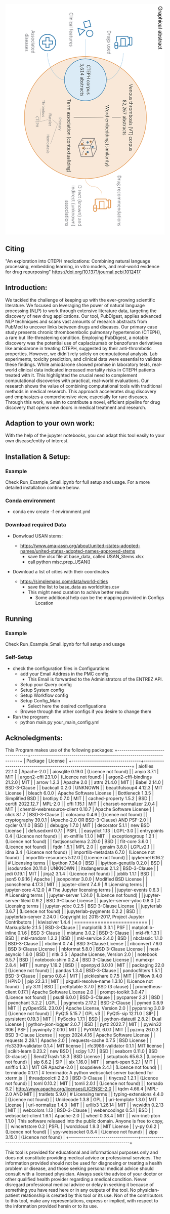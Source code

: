 
![image](Graphical_Abstract.png)


## Citing
"An exploration into CTEPH medications: Combining natural language processing, embedding learning, in vitro models, and real-world evidence for drug repurposing"
https://doi.org/10.1371/journal.pcbi.1012417 

## Introduction:
We tackled the challenge of keeping up with the ever-growing scientific literature. We focused on leveraging the power of natural language processing (NLP) to work through extensive literature data, targeting the discovery of new drug applications. Our tool, PubDigest, applies advanced NLP techniques and scans vast amounts of research abstracts from PubMed to uncover links between drugs and diseases. Our primary case study presents chronic thromboembolic pulmonary hypertension (CTEPH), a rare but life-threatening condition. Employing PubDigest, a notable discovery was the potential use of caplacizumab or benzofuran derivatives like amiodarone in treating CTEPH, suggested by their anti-thrombotic properties. However, we didn’t rely solely on computational analysis. Lab experiments, toxicity prediction, and clinical data were essential to validate these findings. While amiodarone showed promise in laboratory tests, real-world clinical data indicated increased mortality risks in CTEPH patients treated with it. This highlighted the crucial need to complement computational discoveries with practical, real-world evaluations. Our research shows the value of combining computational tools with traditional methods in medical research. This approach accelerates drug discovery and emphasizes a comprehensive view, especially for rare diseases. Through this work, we aim to contribute a novel, efficient pipeline for drug discovery that opens new doors in medical treatment and research.

## Adaption to your own work:
With the help of the jupyter notebooks, you can adapt this tool easily to your own disease/entity of interest.


## Installation & Setup:
### Example
Check Run_Example_Small.ipynb for full setup and usage.
For a more detailed installation continue below.

### Conda environment
 - conda env create -f environment.yml

### Download required Data
- Donwload USAN stems:
  - https://www.ama-assn.org/about/united-states-adopted-names/united-states-adopted-names-approved-stems
    - save the xlsx file at base_data, called USAN_Stems.xlsx
    - call python misc.prep_USAN()


- Download a list of cities with their coordinates
  - https://simplemaps.com/data/world-cities 
    - save the list to base_data as worldcities.csv
    - This might need curation to achive better results
      - Some additional help can be the mapping provided in Configs Location

## Running
### Example
Check Run_Example_Small.ipynb for full setup and usage

### Self-Setup
- check the configuration files in Configurations
  - add your Email Address in the PMC config. 
    - This Email is forwarded to the Administrators of the ENTREZ API.
  - Setup your Query config
  - Setup System config
  - Setup Workflow config
  - Setup Config_Main
    - Select here the desired configuations
  - Browse through the other configs if you desire to change them
- Run the program:
  - python main.py your_main_config.yml 

## Acknoledgments:

This Program makes use of the following packages:
+----------------------------------+------------------------------------------------------------------------+
|             Package              |                                License                                 |
+----------------------------------+------------------------------------------------------------------------+
|         aiofiles 22.1.0          |                               Apache-2.0                               |
|         aiosqlite 0.19.0         |                          (Licence not found)                           |
|           anyio 3.7.1            |                                  MIT                                   |
|        argon2-cffi 23.1.0        |                          (Licence not found)                           |
|   argon2-cffi-bindings 21.2.0    |                                  MIT                                   |
|           arrow 1.2.3            |                               Apache 2.0                               |
|           attrs 21.4.0           |                                  MIT                                   |
|           Babel 2.14.0           |                              BSD-3-Clause                              |
|          backcall 0.2.0          |                                UNKNOWN                                 |
|      beautifulsoup4 4.12.3       |                              MIT License                               |
|           bleach 6.0.0           |                        Apache Software License                         |
|         Bottleneck 1.3.5         |                             Simplified BSD                             |
|          brotlipy 0.7.0          |                                  MIT                                   |
|      cached-property 1.5.2       |                                  BSD                                   |
|        certifi 2022.12.7         |                                MPL-2.0                                 |
|           cffi 1.15.1            |                                  MIT                                   |
|     charset-normalizer 2.0.4     |                                  MIT                                   |
| chembl-webresource-client 0.10.7 |                        Apache Software License                         |
|           click 8.1.7            |                              BSD-3-Clause                              |
|          colorama 0.4.6          |                          (Licence not found)                           |
|       cryptography 39.0.1        |                (Apache-2.0 OR BSD-3-Clause) AND PSF-2.0                |
|          cycler 0.11.0           |                                  BSD                                   |
|          debugpy 1.7.0           |                                  MIT                                   |
|         decorator 5.1.1          |                            new BSD License                             |
|         defusedxml 0.7.1         |                                  PSFL                                  |
|          easydict 1.13           |                                LGPL-3.0                                |
|         entrypoints 0.4          |                          (Licence not found)                           |
|         et-xmlfile 1.1.0         |                                  MIT                                   |
|       exceptiongroup 1.2.1       |                          (Licence not found)                           |
|      fastjsonschema 2.20.0       |                                  BSD                                   |
|         flit-core 3.6.0          |                          (Licence not found)                           |
|            fqdn 1.5.1            |                                MPL 2.0                                 |
|           gensim 3.8.0           |                                LGPLv2.1                                |
|             idna 3.4             |                          (Licence not found)                           |
|     importlib-metadata 6.7.0     |                          (Licence not found)                           |
|    importlib-resources 5.12.0    |                          (Licence not found)                           |
|         ipykernel 6.16.2         |                           # Licensing terms                            |
|          ipython 7.34.0          |                                  BSD                                   |
|      ipython-genutils 0.2.0      |                                  BSD                                   |
|       isoduration 20.11.0        |                                UNKNOWN                                 |
|        itsdangerous 2.1.2        |                              BSD-3-Clause                              |
|           jedi 0.19.1            |                                  MIT                                   |
|           jinja2 3.1.4           |                          (Licence not found)                           |
|           joblib 1.1.1           |                                  BSD                                   |
|           json5 0.9.16           |                                 Apache                                 |
|        jsonpointer 3.0.0         |                          Modified BSD License                          |
|        jsonschema 4.17.3         |                                  MIT                                   |
|       jupyter-client 7.4.9       |                           # Licensing terms                            |
|       jupyter-core 4.12.0        |                     # The Jupyter licensing terms                      |
|       jupyter-events 0.6.3       |                           # Licensing terms                            |
|      jupyter-server 1.24.0       |                          (Licence not found)                           |
|   jupyter-server-fileid 0.9.2    |                          BSD 3-Clause License                          |
|    jupyter-server-ydoc 0.8.0     |                           # Licensing terms                            |
|        jupyter-ydoc 0.2.5        |                          BSD 3-Clause License                          |
|         jupyterlab 3.6.7         |                          (Licence not found)                           |
|    jupyterlab-pygments 0.2.2     |                                  BSD                                   |
|     jupyterlab-server 2.24.0     |         Copyright (c) 2015-2017, Project Jupyter Contributors          |
|         kiwisolver 1.4.4         |                       =========================                        |
|         MarkupSafe 2.1.5         |                              BSD-3-Clause                              |
|         matplotlib 3.3.1         |                                  PSF                                   |
|     matplotlib-inline 0.1.6      |                              BSD 3-Clause                              |
|          mistune 3.0.2           |                              BSD-3-Clause                              |
|          mkl-fft 1.3.1           |                                  BSD                                   |
|         mkl-random 1.2.2         |                                  BSD                                   |
|        mkl-service 2.4.0         |                                  BSD                                   |
|         nbclassic 1.1.0          |                              BSD-3-Clause                              |
|          nbclient 0.7.4          |                          BSD 3-Clause License                          |
|         nbconvert 7.6.0          |                          BSD 3-Clause License                          |
|          nbformat 5.8.0          |                          BSD 3-Clause License                          |
|        nest-asyncio 1.6.0        |                                  BSD                                   |
|             nltk 3.5             |                      Apache License, Version 2.0                       |
|          notebook 6.5.7          |                                  BSD                                   |
|       notebook-shim 0.2.4        |                          BSD 3-Clause License                          |
|          numexpr 2.8.4           |                                  MIT                                   |
|           numpy 1.19.2           |                                  BSD                                   |
|         openpyxl 3.0.10          |                                  MIT                                   |
|          packaging 22.0          |                          (Licence not found)                           |
|           pandas 1.3.4           |                              BSD-3-Clause                              |
|       pandocfilters 1.5.1        |                              BSD-3-Clause                              |
|           parso 0.8.4            |                                  MIT                                   |
|        pickleshare 0.7.5         |                                  MIT                                   |
|           Pillow 9.4.0           |                                  HPND                                  |
|            pip 22.3.1            |                                  MIT                                   |
|   pkgutil-resolve-name 1.3.10    |                          (Licence not found)                           |
|             ply 3.11             |                                  BSD                                   |
|        prettytable 3.7.0         |                             BSD (3 clause)                             |
|     prometheus-client 0.17.1     |                      Apache Software License 2.0                       |
|      prompt-toolkit 3.0.47       |                          (Licence not found)                           |
|           psutil 6.0.0           |                              BSD-3-Clause                              |
|          pycparser 2.21          |                                  BSD                                   |
|         pyenchant 3.2.2          |                                  LGPL                                  |
|         pygments 2.17.2          |                              BSD-2-Clause                              |
|           pymed 0.8.9            |                                  MIT                                   |
|         pyOpenSSL 23.0.0         |                      Apache License, Version 2.0                       |
|         pyparsing 3.0.9          |                          (Licence not found)                           |
|           PyQt5 5.15.7           |                                 GPL v3                                 |
|        PyQt5-sip 12.11.0         |                                  SIP                                   |
|        pyrsistent 0.19.3         |                                  MIT                                   |
|          PySocks 1.7.1           |                                  BSD                                   |
|      python-dateutil 2.8.2       |                              Dual License                              |
|     python-json-logger 2.0.7     |                                  BSD                                   |
|           pytz 2022.7            |                                  MIT                                   |
|           pywin32 306            |                                  PSF                                   |
|         pywinpty 2.0.10          |                                  MIT                                   |
|           PyYAML 6.0.1           |                                  MIT                                   |
|           pyzmq 26.0.3           |                          BSD 3-Clause License                          |
|         regex 2024.4.16          |                        Apache Software License                         |
|         requests 2.28.1          |                               Apache 2.0                               |
|       requests-cache 0.7.5       |                              BSD License                               |
|     rfc3339-validator 0.1.4      |                              MIT license                               |
|     rfc3986-validator 0.1.1      |                              MIT license                               |
|       scikit-learn 0.23.2        |                                new BSD                                 |
|           scipy 1.7.1            |                                  BSD                                   |
|          seaborn 0.11.0          |                             BSD (3-clause)                             |
|         Send2Trash 1.8.3         |                              BSD License                               |
|        setuptools 65.6.3         |                          (Licence not found)                           |
|            sip 6.6.2             |                                  SIP                                   |
|            six 1.16.0            |                                  MIT                                   |
|         smart-open 5.2.1         |                                  MIT                                   |
|          sniffio 1.3.1           |                           MIT OR Apache-2.0                            |
|         soupsieve 2.4.1          |                          (Licence not found)                           |
|         terminado 0.17.1         |      # terminado: A python websocket server backend for xterm.js       |
|       threadpoolctl 2.2.0        |                              BSD-3-Clause                              |
|          tinycss2 1.2.1          |                          (Licence not found)                           |
|           toml 0.10.2            |                                  MIT                                   |
|           tomli 2.0.1            |                          (Licence not found)                           |
|           tornado 6.2            |               http://www.apache.org/licenses/LICENSE-2.0               |
|           tqdm 4.66.4            |                            MPL-2.0 AND MIT                             |
|         traitlets 5.9.0          |                           # Licensing terms                            |
|     typing-extensions 4.4.0      |                          (Licence not found)                           |
|         Unidecode 1.3.8          |                                  GPL                                   |
|        uri-template 1.3.0        |                              MIT License                               |
|       url-normalize 1.4.3        |                                  MIT                                   |
|         urllib3 1.26.14          |                                  MIT                                   |
|          wcwidth 0.2.13          |                                  MIT                                   |
|          webcolors 1.13          |                              BSD-3-Clause                              |
|        webencodings 0.5.1        |                                  BSD                                   |
|      websocket-client 1.6.1      |                               Apache-2.0                               |
|           wheel 0.38.4           |                                  MIT                                   |
|       win-inet-pton 1.1.0        | This software released into the public domain. Anyone is free to copy, |
|         wincertstore 0.2         |                                  PSFL                                  |
|         wordcloud 1.9.3          |                              MIT License                               |
|            y-py 0.6.2            |                          (Licence not found)                           |
|       ypy-websocket 0.8.4        |                          (Licence not found)                           |
|           zipp 3.15.0            |                          (Licence not found)                           |
+----------------------------------+------------------------------------------------------------------------+



This tool is provided for educational and informational purposes only and does not constitute providing medical advice or professional services. The information provided should not be used for diagnosing or treating a health problem or disease, and those seeking personal medical advice should consult with a licensed physician. Always seek the advice of your doctor or other qualified health provider regarding a medical condition. Never disregard professional medical advice or delay in seeking it because of something you have read here or in any outputs of the tool. No physician-patient relationship is created by this tool or its use. Non of the contributors to this tool, make any representations, express or implied, with respect to the information provided herein or to its use. 
